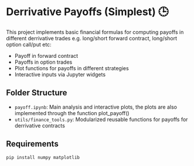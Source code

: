 # Derrivative Payoffs (Simplest) 🕒

This project implements basic financial formulas for computing payoffs in different derrivative trades e.g. long/short forward contract, long/short option call/put etc:

- Payoff in forward contract
- Payoffs in option trades
- Plot functions for payoffs in different strategies
- Interactive inputs via Jupyter widgets

## Folder Structure

- `payoff.ipynb`: Main analysis and interactive plots, the plots are also implemented through the function plot_payoff()
- `utils/finance_tools.py`: Modularized reusable functions for payoffs for derrivative contracts

## Requirements

```bash
pip install numpy matplotlib
```
